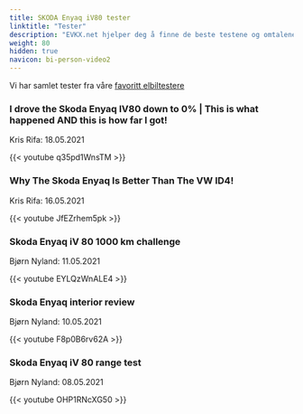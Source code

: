 ```yaml
---
title: SKODA Enyaq iV80 tester
linktitle: "Tester"
description: "EVKX.net hjelper deg å finne de beste testene og omtalene av denne modellen. "
weight: 80
hidden: true
navicon: bi-person-video2
---
```

Vi har samlet tester fra våre [favoritt elbiltestere](../../../../guides/evreviewers/)

<div class="container text-center shadow p-2 pe-4 mb-5 bg-body-tertiary rounded border">
<h3>I drove the Skoda Enyaq IV80 down to 0% | This is what happened AND this is how far I got!</h3>
<p>Kris Rifa: 18.05.2021</p>

{{< youtube q35pd1WnsTM >}}

</div>
<div class="container text-center shadow p-2 pe-4 mb-5 bg-body-tertiary rounded border">
<h3>Why The Skoda Enyaq Is Better Than The VW ID4!</h3>
<p>Kris Rifa: 16.05.2021</p>

{{< youtube JfEZrhem5pk >}}

</div>
<div class="container text-center shadow p-2 pe-4 mb-5 bg-body-tertiary rounded border">
<h3>Skoda Enyaq iV 80 1000 km challenge</h3>
<p>Bjørn Nyland: 11.05.2021</p>

{{< youtube EYLQzWnALE4 >}}

</div>
<div class="container text-center shadow p-2 pe-4 mb-5 bg-body-tertiary rounded border">
<h3>Skoda Enyaq interior review</h3>
<p>Bjørn Nyland: 10.05.2021</p>

{{< youtube F8p0B6rv62A >}}

</div>
<div class="container text-center shadow p-2 pe-4 mb-5 bg-body-tertiary rounded border">
<h3>Skoda Enyaq iV 80 range test</h3>
<p>Bjørn Nyland: 08.05.2021</p>

{{< youtube OHP1RNcXG50 >}}

</div>

